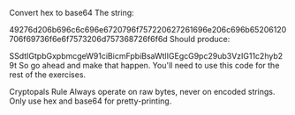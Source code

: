 Convert hex to base64
The string:

49276d206b696c6c696e6720796f757220627261696e206c696b65206120706f69736f6e6f7573206d757368726f6f6d
Should produce:

SSdtIGtpbGxpbmcgeW91ciBicmFpbiBsaWtlIGEgcG9pc29ub3VzIG11c2hyb29t
So go ahead and make that happen. You'll need to use this code for the rest of the exercises.

Cryptopals Rule
Always operate on raw bytes, never on encoded strings. Only use hex and base64 for pretty-printing.